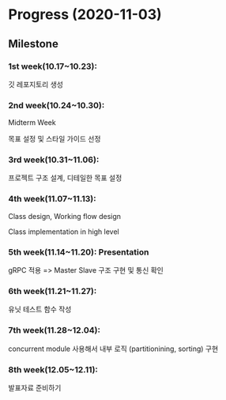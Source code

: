 # Progress (2020-11-03)

## Milestone

### 1st week(10.17~10.23):
깃 레포지토리 생성

### 2nd week(10.24~10.30):
Midterm Week

목표 설정 및 스타일 가이드 선정

### 3rd week(10.31~11.06):

프로젝트 구조 설계, 디테일한 목표 설정

### 4th week(11.07~11.13):

Class design, Working flow design

Class implementation in high level

### 5th week(11.14~11.20): Presentation
gRPC 적용 => Master Slave 구조 구현 및 통신 확인

### 6th week(11.21~11.27):
유닛 테스트 함수 작성

### 7th week(11.28~12.04):
concurrent module 사용해서 내부 로직 (partitionining, sorting) 구현

### 8th week(12.05~12.11):
발표자료 준비하기
